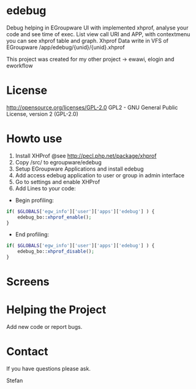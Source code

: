 # edebug
Debug helping in EGroupware UI with implemented xhprof, analyse your code and see time of exec.
List view call URI and APP, with contextmenu you can see xhprof table and graph.
Xhprof Data write in VFS of EGroupware /app/edebug/{unid}/{unid}.xhprof

This project was created for my other project -> ewawi, elogin and eworkflow

# License
http://opensource.org/licenses/GPL-2.0 GPL2 - GNU General Public License, version 2 (GPL-2.0)

# Howto use

1. Install XHProf @see http://pecl.php.net/package/xhprof
2. Copy /src/ to egroupware/edebug
3. Setup EGroupware Applications and install edebug
4. Add access edebug application to user or group in admin interface
5. Go to settings and enable XHProf
6. Add Lines to your code:
- Begin profiling:
```php
if( $GLOBALS['egw_info']['user']['apps']['edebug'] ) {
	edebug_bo::xhprof_enable();
}
```

- End profiling:
```php
if( $GLOBALS['egw_info']['user']['apps']['edebug'] ) {
	edebug_bo::xhprof_disable();
}
```

# Screens

# Helping the Project
Add new code or report bugs.

# Contact
If you have questions please ask.

Stefan